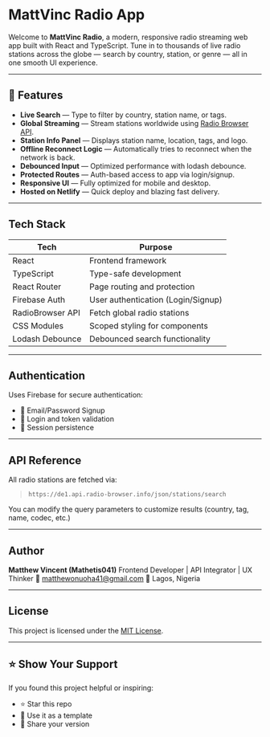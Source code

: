 # MattVinc Radio App

Welcome to **MattVinc Radio**, a modern, responsive radio streaming web app built with React and TypeScript. Tune in to thousands of live radio stations across the globe — search by country, station, or genre — all in one smooth UI experience.

---

## 🚀 Features

* **Live Search** — Type to filter by country, station name, or tags.
* **Global Streaming** — Stream stations worldwide using [Radio Browser API](https://www.radio-browser.info/).
* **Station Info Panel** — Displays station name, location, tags, and logo.
* **Offline Reconnect Logic** — Automatically tries to reconnect when the network is back.
* **Debounced Input** — Optimized performance with lodash debounce.
* **Protected Routes** — Auth-based access to app via login/signup.
* **Responsive UI** — Fully optimized for mobile and desktop.
* **Hosted on Netlify** — Quick deploy and blazing fast delivery.

---

## Tech Stack

| Tech             | Purpose                            |
| ---------------- | ---------------------------------- |
| React            | Frontend framework                 |
| TypeScript       | Type-safe development              |
| React Router     | Page routing and protection        |
| Firebase Auth    | User authentication (Login/Signup) |
| RadioBrowser API | Fetch global radio stations        |
| CSS Modules      | Scoped styling for components      |
| Lodash Debounce  | Debounced search functionality     |

---

## Authentication

Uses Firebase for secure authentication:

* 🔑 Email/Password Signup
* 🔐 Login and token validation
* 🔄 Session persistence

---

## API Reference

All radio stations are fetched via:

> `https://de1.api.radio-browser.info/json/stations/search`

You can modify the query parameters to customize results (country, tag, name, codec, etc.)


---

## Author

**Matthew Vincent (Mathetis041)**
Frontend Developer | API Integrator | UX Thinker
📧 [matthewonuoha41@gmail.com](mailto:matthewonuoha41@gmail.com)
📍 Lagos, Nigeria

---

## License

This project is licensed under the [MIT License](LICENSE).

---

## ⭐ Show Your Support

If you found this project helpful or inspiring:

* ⭐ Star this repo
* 💠 Use it as a template
* 🧥 Share your version
